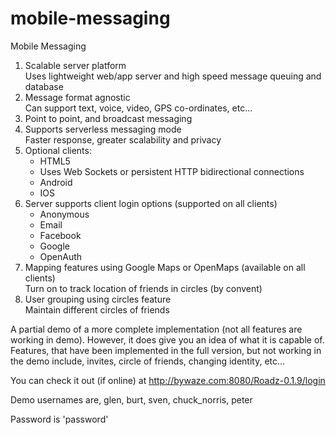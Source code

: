# mobile-messaging
Mobile Messaging  

1. Scalable server platform  
Uses lightweight web/app server and high speed message queuing and database 
2. Message format agnostic  
Can support text, voice, video, GPS co-ordinates, etc...  
1. Point to point, and broadcast messaging  
1. Supports serverless messaging mode  
Faster response, greater scalability and privacy  
1. Optional clients:  
	* HTML5
	* Uses Web Sockets or persistent HTTP bidirectional connections
	* Android
	* IOS
1. Server supports client login options (supported on all clients)
	* Anonymous
	* Email
	* Facebook
	* Google
	* OpenAuth
1. Mapping features using Google Maps or OpenMaps (available on all clients)  
Turn on to track location of friends in circles (by convent)
1. User grouping using circles feature  
Maintain different circles of friends


A partial demo of a more complete implementation (not all features are working in demo). However, it does give you an idea of what it is capable of. Features, that have been implemented in the full version, but not working in the demo include, invites, circle of friends, changing identity, etc...

You can check it out (if online) at http://bywaze.com:8080/Roadz-0.1.9/login

Demo usernames are, glen, burt, sven, chuck_norris, peter

Password is 'password'
